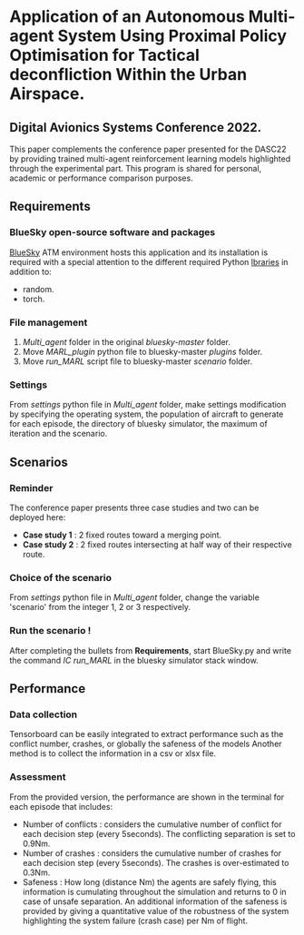 # Application of an Autonomous Multi-agent System Using Proximal Policy Optimisation for Tactical deconfliction Within the Urban Airspace. 
## Digital Avionics Systems Conference 2022.
This paper complements the conference paper presented for the DASC22 by providing trained multi-agent reinforcement learning models highlighted through the experimental part. 
This program is shared for personal, academic or performance comparison purposes.

## Requirements
### BlueSky open-source software and packages
[BlueSky](https://github.com/TUDelft-CNS-ATM/bluesky) ATM environment hosts this application and its installation is required with a special attention to the different required Python [lbraries](https://github.com/TUDelft-CNS-ATM/bluesky/wiki/Installation) in addition to:
- random.
- torch.

### File management
1. *Multi_agent* folder in the original *bluesky-master* folder.
2. Move *MARL_plugin* python file to bluesky-master *plugins* folder.
3. Move *run_MARL* script file to bluesky-master *scenario* folder.

### Settings
From *settings* python file in *Multi_agent* folder, make settings modification by specifying the operating system, the population of aircraft to generate for each episode, the directory of bluesky simulator, the maximum of iteration and the scenario.

## Scenarios
### Reminder
The conference paper presents three case studies and two can be deployed here:
- **Case study 1** : 2 fixed routes toward a merging point.
- **Case study 2** : 2 fixed routes intersecting at half way of their respective route.



### Choice of the scenario
From *settings* python file in *Multi_agent* folder, change the variable 'scenario' from the integer 1, 2 or 3 respectively.

### Run the scenario !
After completing the bullets from **Requirements**, start BlueSky.py and write the command *IC run_MARL* in the bluesky simulator stack window.

## Performance
### Data collection
Tensorboard can be easily integrated to extract performance such as the conflict number, crashes, or globally the safeness of the models
Another method is to collect the information in a csv or xlsx file.

### Assessment
From the provided version, the performance are shown in the terminal for each episode that includes:
- Number of conflicts : considers the cumulative number of conflict for each decision step (every 5seconds). The conflicting separation is set to 0.9Nm.
- Number of crashes : considers the cumulative number of crashes for each decision step (every 5seconds). The crashes is over-estimated to 0.3Nm.
- Safeness : How long (distance Nm) the agents are safely flying, this information is cumulating throughout the simulation and returns to 0 in case of unsafe separation. An additional information of the safeness is provided by giving a quantitative value of the robustness of the system highlighting the system failure (crash case) per Nm of flight.

